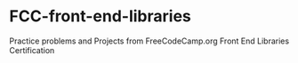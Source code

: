 # FCC-front-end-libraries
Practice problems and Projects from FreeCodeCamp.org Front End Libraries Certification
